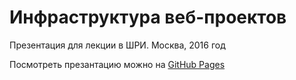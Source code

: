# Инфраструктура веб-проектов

Презентация для лекции в ШРИ. Москва, 2016 год

Посмотреть презантацию можно на [GitHub Pages](https://andre487.github.io/shri-2016-infra/)
